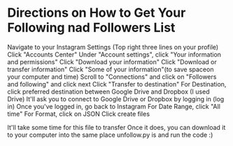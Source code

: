 # Directions on How to Get Your Following nad Followers List
Navigate to your Instagram Settings (Top right three lines on your profile)
Click "Accounts Center"
Under "Account settings", click "Your information and permissions"
Click "Download your information"
Click "Download or transfer information"
Click "Some of your information"(to save spaceon your computer and time)
Scroll to "Connections" and click on "Followers and following" and click next
Click "Transfer to destination"
For Destination, click preferred destination between Google Drive and Dropbox (I used Drive)
It'll ask you to connect to Google Drive or Dropbox by logging in (log in)
Once you've logged in, go back to Instagram
For Date Range, click "All time"
For Format, click on JSON
Click create files

It'll take some time for this file to transfer
Once it does, you can download it to your computer into the same place unfollow.py is and run the code :)

